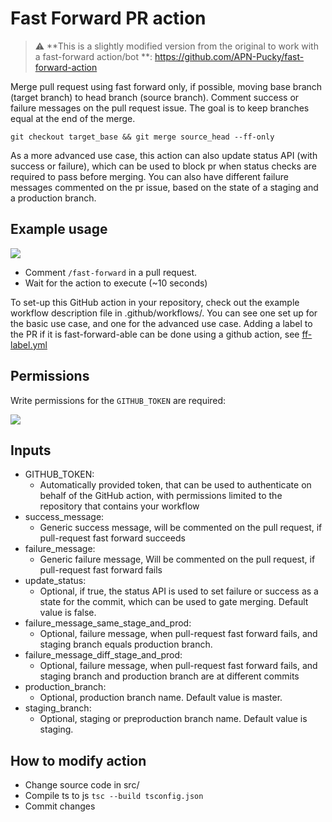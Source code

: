 
# Fast Forward PR action

> :warning: **This is a slightly modified version from the original to work with a fast-forward action/bot **: https://github.com/APN-Pucky/fast-forward-action


Merge pull request using fast forward only, if possible, moving base branch (target branch) to head branch (source branch). Comment success or failure messages on the pull request issue. The goal is to keep branches equal at the end of the merge.

```git checkout target_base && git merge source_head --ff-only```

As a more advanced use case, this action can also update status API (with success or failure), which can be used to block pr when status checks are required to pass before merging. You can also have different failure messages commented on the pr issue, based on the state of a staging and a production branch.

## Example usage

![](media/ff-success-video.gif)

- Comment ```/fast-forward``` in a pull request.
- Wait for the action to execute (~10 seconds)

To set-up this GitHub action in your repository, check out the example workflow description file in .github/workflows/. You can see one set up for the basic use case, and one for the advanced use case.
Adding a label to the PR if it is fast-forward-able can be done using a github action, see [ff-label.yml](https://github.com/APN-Pucky/metamorph/blob/67d3f9470dc1127c23b81c6b826c8d03bf61d5bc/.github/workflows/ff-label.yml)

## Permissions

Write permissions for the `GITHUB_TOKEN` are required:

![](media/ff-read-write.png)


## Inputs

- GITHUB_TOKEN:
  - Automatically provided token, that can be used to authenticate on behalf of the GitHub action, with permissions limited to the repository that contains your workflow
- success_message:
  - Generic success message, will be commented on the pull request, if pull-request fast forward succeeds
- failure_message:
  - Generic failure message, Will be commented on the pull request, if pull-request fast forward fails
- update_status:
  - Optional, if true, the status API is used to set failure or success as a state for the commit, which can be used to gate merging. Default value is false.
- failure_message_same_stage_and_prod:
  - Optional, failure message, when pull-request fast forward fails, and staging branch equals production branch.
- failure_message_diff_stage_and_prod:
  - Optional, failure message, when pull-request fast forward fails, and staging branch and production branch are at different commits
- production_branch:
  - Optional, production branch name. Default value is master.
- staging_branch:
  - Optional, staging or preproduction branch name. Default value is staging.

## How to modify action

- Change source code in src/
- Compile ts to js ```tsc --build tsconfig.json```
- Commit changes
